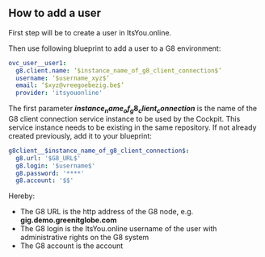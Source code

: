 ## How to add a user

First step will be to create a user in ItsYou.online.

Then use following blueprint to add a user to a G8 environment:

```yaml
ovc_user__user1:
  g8.client.name: ‘$instance_name_of_g8_client_connection$’
  username: ‘$username_xyz$’
  email: ‘$xyz@vreegoebezig.be$’
  provider: 'itsyouonline'
```

The first parameter **$instance_name_of_g8_client_connection$** is the name of the G8 client connection service instance to be used by the Cockpit. This service instance needs to be existing in the same repository. If not already created previously, add it to your blueprint:

```yaml
g8client__$instance_name_of_g8_client_connection$:
  g8.url: '$G8_URL$'
  g8.login: '$username$'
  g8.password: '****'
  g8.account: '$$'
```

Hereby:
- The G8 URL is the http address of the G8 node, e.g. **gig.demo.greenitglobe.com**
- The G8 login is the ItsYou.online username of the user with administrative rights on the G8 system
- The G8 account is the account
